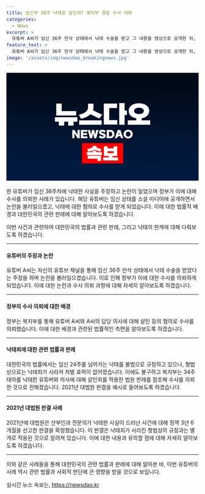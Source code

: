 ```yaml
---
title: 임신부 36주 낙태로 살인죄? 복지부 경찰 수사 의뢰
categories:
  - News
excerpt: >
  유튜버 A씨가 임신 36주 만삭 상태에서 낙태 수술을 받고 그 내용을 영상으로 공개한 뒤, 논란이 불거진 가운데 정부가 수사를 의뢰했다. 보건복지부는 A씨와 담당 의사에 대해 살인 혐의로 수사를 요청했으며, 이에 따라 경찰이 집중 수사에 착수했다. 이에 앞서 34주 태아를 낙태한 산부인과 전문의에게 살인죄가 적용된 대법원 판례가 복지부의 의뢰 배경에 있다. 2019년 윤씨의 사건을 기점으로 대법원은 살인죄를 적용한 판결을 확정했으며, 경찰은 이번 사례에 대해 깊이 있는 수사를 진행할 예정이다.
feature_text: >
  유튜버 A씨가 임신 36주 만삭 상태에서 낙태 수술을 받고 그 내용을 영상으로 공개한 뒤, 논란이 불거진 가운데 정부가 수사를 의뢰했다. 보건복지부는 A씨와 담당 의사에 대해 살인 혐의로 수사를 요청했으며, 이에 따라 경찰이 집중 수사에 착수했다. 이에 앞서 34주 태아를 낙태한 산부인과 전문의에게 살인죄가 적용된 대법원 판례가 복지부의 의뢰 배경에 있다. 2019년 윤씨의 사건을 기점으로 대법원은 살인죄를 적용한 판결을 확정했으며, 경찰은 이번 사례에 대해 깊이 있는 수사를 진행할 예정이다.
image: '/assets/img/newsdao_breakingnews.jpg'
---
```


<p><img src="/assets/img/newsdao_breakingnews.jpg" alt="ontimetimes 속보" /></p>

<p>한 유튜버가 임신 36주차에 낙태한 사실을 주장하고 논란이 일었으며 정부가 이에 대해 수사를 의뢰한 사례가 있습니다. 해당 유튜버는 임신 상태를 소셜 미디어에 공개하면서 논란을 불러일으켰고, 낙태에 대한 혐의로 수사를 받게 되었습니다. 이에 대한 법률적 배경과 대한민국의 관련 판례에 대해 알아보도록 하겠습니다. </p>

<p>이번 사건과 관련하여 대한민국의 법률과 관련 판례, 그리고 낙태의 한계에 대해 다뤄보도록 하겠습니다. </p>

<hr />

<h4>유튜버의 주장과 논란</h4>

<p>유튜버 A씨는 자신의 유튜브 채널을 통해 임신 36주 만삭 상태에서 낙태 수술을 받았다는 주장을 하며 논란을 불러일으켰습니다. 이로 인해 정부가 이에 대한 수사를 의뢰하게 되었습니다. 이에 대한 논란과 수사 의뢰 과정에 대해 자세히 알아보도록 하겠습니다.</p>

<hr />

<h4>정부의 수사 의뢰에 대한 배경</h4>

<p>정부는 복지부를 통해 유튜버 A씨와 A씨의 담당 의사에 대해 살인 등의 혐의로 수사를 의뢰했습니다. 이에 대한 배경과 관련된 법률적인 측면을 알아보도록 하겠습니다. </p>

<hr />

<h4>낙태죄에 대한 관련 법률과 판례</h4>

<p>대한민국의 법률에서는 임신 24주를 넘어가는 낙태를 불법으로 규정하고 있으나, 형법상으로는 낙태죄가 사라져 처벌 효력이 없어졌습니다. 이에도 불구하고 복지부는 34주 태아를 낙태한 유튜버와 의사에 대해 살인죄를 적용한 법원 판례를 참조해 수사를 의뢰한 것으로 전해졌습니다. 2021년 대법원 판결을 예시로 들어보도록 하겠습니다. </p>

<hr />

<h4>2021년 대법원 판결 사례</h4>

<p>2021년에 대법원은 산부인과 전문의가 낙태한 사실이 드러난 사건에 대해 징역 3년 6개월을 선고한 판결을 확정했습니다. 이 판결은 낙태죄가 사라진 형법상의 규정과는 별개로 적용된 것으로 알려져 있습니다. 이에 대한 내용과 유의할 점에 대해 자세히 알아보도록 하겠습니다.</p>

<hr />

<p>이와 같은 사례들을 통해 대한민국의 관련 법률과 판례에 대해 알아본 바, 이번 유튜버의 사례 역시 관련 법률과 사회적 판단에 큰 영향을 받을 것으로 보입니다.</p>
실시간 뉴스 속보는, <a href="https://newsdao.kr" rel="dofollow">https://newsdao.kr</a>


